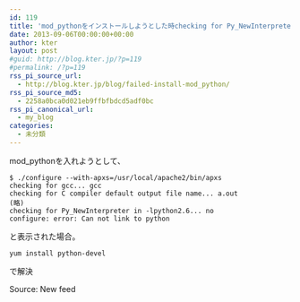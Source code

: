 ```yaml
---
id: 119
title: 'mod_pythonをインストールしようとした時checking for Py_NewInterpreter in -lpython2.6&#8230; no configure: error: Can not link to pythonとエラーが出る'
date: 2013-09-06T00:00:00+00:00
author: kter
layout: post
#guid: http://blog.kter.jp/?p=119
#permalink: /?p=119
rss_pi_source_url:
  - http://blog.kter.jp/blog/failed-install-mod_python/
rss_pi_source_md5:
  - 2258a0bca0d021eb9ffbfbdcd5adf0bc
rss_pi_canonical_url:
  - my_blog
categories:
  - 未分類
---
```

mod_pythonを入れようとして、

<div class="highlight">
  <pre><code class="language-">$ ./configure --with-apxs=/usr/local/apache2/bin/apxs
checking for gcc... gcc
checking for C compiler default output file name... a.out
(略)
checking for Py_NewInterpreter in -lpython2.6... no
configure: error: Can not link to python
</code></pre>
</div>

と表示された場合。

<div class="highlight">
  <pre><code class="language-">yum install python-devel
</code></pre>
</div>

で解決

Source: New feed